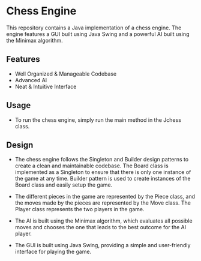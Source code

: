 # Chess Engine

This repository contains a Java implementation of a chess engine. The engine features a GUI built using Java Swing and a powerful AI built using the Minimax algorithm.

## Features
* Well Organized & Manageable Codebase
* Advanced AI
* Neat & Intuitive Interface

## Usage
* To run the chess engine, simply run the main method in the Jchess class.


## Design
* The chess engine follows the Singleton and Builder design patterns to create a clean and maintainable codebase. The Board class is implemented as a Singleton to ensure that there is only one instance of the game at any time. Builder pattern is used to create instances of the Board class and easily setup the game.

* The different pieces in the game are represented by the Piece class, and the moves made by the pieces are represented by the Move class. The Player class represents the two players in the game.

* The AI is built using the Minimax algorithm, which evaluates all possible moves and chooses the one that leads to the best outcome for the AI player.

* The GUI is built using Java Swing, providing a simple and user-friendly interface for playing the game.
